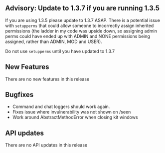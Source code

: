 ## Advisory: Update to 1.3.7 if you are running 1.3.5

If you are using 1.3.5 please update to 1.3.7 ASAP. There is a potential issue with `setupperms` that could allow
someone to incorrectly assign inherited permissions (the ladder in my code was upside down, so assigning admin perms could
have ended up with ADMIN and NONE permissions being assigned, rather than ADMIN, MOD and USER).

Do not use `setupperms` until you have updated to 1.3.7 

## New Features

There are no new features in this release

## Bugfixes

* Command and chat loggers should work again.
* Fixes issue where invulnerability was not shown on /seen
* Work around AbstractMethodError when closing kit windows

## API updates

There are no API updates in this release